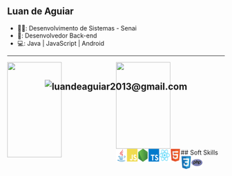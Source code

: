 
## Luan de Aguiar


- 🧑‍💻: Desenvolvimento de Sistemas - Senai
- 🌠: Desenvolvedor Back-end
- 💻: Java | JavaScript | Android 

<hr>


<img width="50%" align="left" height="220em" src="https://github-readme-stats.vercel.app/api/top-langs/?username=LuandxAguiar&layout=compact&theme=dracula&langs_count=8&show_icons=true"/>
<img align="right" width="50%" height="200em" src="https://github-readme-stats.vercel.app/api?username=LuandxAguiar&theme=dracula&show_icons=true" >


<hr>
<div style="display:flex;align-items:center;justify-content:center;">
	<a href="https://www.linkedin.com/in/luan-de-aguiar-190b53168/" target="_blank"><img src="https://img.shields.io/badge/-LinkedIn-%230077B5?style=for-the-badge&logo=linkedin&logoColor=white" target="_blank"></a> 
  <img src="https://img.shields.io/badge/-Gmail-%23333?style=for-the-badge&logo=gmail&logoColor=white" target="_blank">
  <h2>luandeaguiar2013@gmail.com</h2>
</div>

<br>
## Soft Skills

  <img align="left" alt="" height="30" width="25" src="https://raw.githubusercontent.com/devicons/devicon/master/icons/java/java-original.svg">
  <img align="left" alt="" height="30" width="25" src="https://raw.githubusercontent.com/devicons/devicon/master/icons/javascript/javascript-plain.svg">
  <img align="left" alt="" height="30" width="25" src="https://raw.githubusercontent.com/devicons/devicon/master/icons/nodejs/nodejs-original.svg">
  <img align="left" alt="" height="30" width="25" src="https://raw.githubusercontent.com/devicons/devicon/master/icons/typescript/typescript-plain.svg">
  <img align="left" alt="" height="30" width="25" src="https://raw.githubusercontent.com/devicons/devicon/master/icons/react/react-original.svg">
  <img align="left" alt="" height="30" width="25" src="https://raw.githubusercontent.com/devicons/devicon/master/icons/html5/html5-original.svg">
  <img align="left" alt="" height="30" width="25" src="https://raw.githubusercontent.com/devicons/devicon/master/icons/css3/css3-original.svg">
  <img align="left" alt="" height="30" width="25" src="https://raw.githubusercontent.com/devicons/devicon/master/icons/php/php-original.svg">

<br>
<br>
